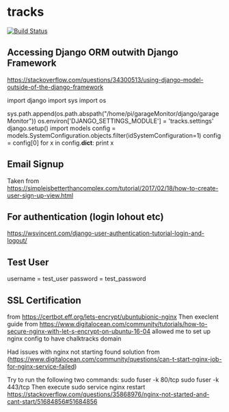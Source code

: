 # tracks
[![Build Status](https://travis-ci.org/adcarmichael/tracks.svg?branch=master)](https://travis-ci.org/adcarmichael/tracks)
## Accessing Django ORM outwith Django Framework
https://stackoverflow.com/questions/34300513/using-django-model-outside-of-the-django-framework

import django
import sys
import os

sys.path.append(os.path.abspath("/home/pi/garageMonitor/django/garageMonitor"))
os.environ['DJANGO_SETTINGS_MODULE'] = 'tracks.settings'
django.setup()
import models
    config = models.SystemConfiguration.objects.filter(idSystemConfiguration=1)
    config = config[0]
    for x in config.__dict__:
      print x

## Email Signup
Taken from https://simpleisbetterthancomplex.com/tutorial/2017/02/18/how-to-create-user-sign-up-view.html

## For authentication (login lohout etc)
https://wsvincent.com/django-user-authentication-tutorial-login-and-logout/

## Test User
username = test_user
password = test_password

## SSL Certification
from https://certbot.eff.org/lets-encrypt/ubuntubionic-nginx
Then execlent guide from https://www.digitalocean.com/community/tutorials/how-to-secure-nginx-with-let-s-encrypt-on-ubuntu-16-04 allowed me to set up nginx config to have chalktracks domain

Had issues with nginx not starting found solution from (https://www.digitalocean.com/community/questions/can-t-start-nginx-job-for-nginx-service-failed)

  Try to run the following two commands:
  sudo fuser -k 80/tcp
  sudo fuser -k 443/tcp
  Then execute
  sudo service nginx restart
  https://stackoverflow.com/questions/35868976/nginx-not-started-and-cant-start/51684856#51684856
